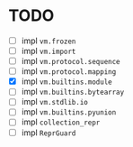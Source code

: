 # TODO

- [ ] impl `vm.frozen`
- [ ] impl `vm.import`
- [ ] impl `vm.protocol.sequence`
- [ ] impl `vm.protocol.mapping`
- [X] impl `vm.builtins.module`
- [ ] impl `vm.builtins.bytearray`
- [ ] impl `vm.stdlib.io`
- [ ] impl `vm.builtins.pyunion`
- [ ] impl `collection_repr`
- [ ] impl `ReprGuard`
